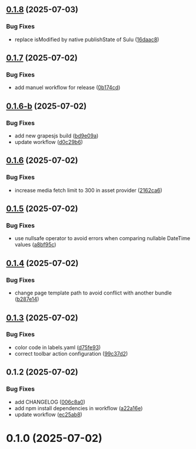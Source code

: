 ## [0.1.8](https://github.com/steeven-th/SuluGrapesJsBundle/compare/0.1.7...0.1.8) (2025-07-03)


### Bug Fixes

* replace isModified by native publishState of Sulu ([16daac8](https://github.com/steeven-th/SuluGrapesJsBundle/commit/16daac81ee37a3f390126a0f4f4ceea392b8372f))



## [0.1.7](https://github.com/steeven-th/SuluGrapesJsBundle/compare/0.1.6-b...0.1.7) (2025-07-02)


### Bug Fixes

* add manuel workflow for release ([0b174cd](https://github.com/steeven-th/SuluGrapesJsBundle/commit/0b174cd4b3b54af3ff6cd749f6f7fca144dcf4a7))



## [0.1.6-b](https://github.com/steeven-th/SuluGrapesJsBundle/compare/0.1.6...0.1.6-b) (2025-07-02)


### Bug Fixes

* add new grapesjs build ([bd9e09a](https://github.com/steeven-th/SuluGrapesJsBundle/commit/bd9e09a10efe321d3305588c8194e196f5edeabf))
* update workflow ([d0c29b6](https://github.com/steeven-th/SuluGrapesJsBundle/commit/d0c29b66bb547f13c9ac203c127088895f44b2ed))



## [0.1.6](https://github.com/steeven-th/SuluGrapesJsBundle/compare/0.1.5...0.1.6) (2025-07-02)


### Bug Fixes

* increase media fetch limit to 300 in asset provider ([2162ca6](https://github.com/steeven-th/SuluGrapesJsBundle/commit/2162ca6d25feb5f9d06b6b1502fa20f1848d566f))



## [0.1.5](https://github.com/steeven-th/SuluGrapesJsBundle/compare/0.1.4...0.1.5) (2025-07-02)


### Bug Fixes

* use nullsafe operator to avoid errors when comparing nullable DateTime values ([a8bf95c](https://github.com/steeven-th/SuluGrapesJsBundle/commit/a8bf95c65fe6670dcad76745c81d88914a7a2bad))



## [0.1.4](https://github.com/steeven-th/SuluGrapesJsBundle/compare/0.1.3...0.1.4) (2025-07-02)


### Bug Fixes

* change page template path to avoid conflict with another bundle ([b287e14](https://github.com/steeven-th/SuluGrapesJsBundle/commit/b287e14521bccf0b21b9a0cec5c1cb310bba3e06))



## [0.1.3](https://github.com/steeven-th/SuluGrapesJsBundle/compare/0.1.2...0.1.3) (2025-07-02)


### Bug Fixes

* color code in labels.yaml ([d75fe93](https://github.com/steeven-th/SuluGrapesJsBundle/commit/d75fe938532e5d914392490bd665de90a4af2d55))
* correct toolbar action configuration ([99c37d2](https://github.com/steeven-th/SuluGrapesJsBundle/commit/99c37d298d8224e416d6d393debfa27aad1e17e3))



## 0.1.2 (2025-07-02)


### Bug Fixes

* add CHANGELOG ([006c8a0](https://github.com/steeven-th/SuluGrapesJsBundle/commit/006c8a0b482d4e0f2a18dba5b588f34ceb29e7e1))
* add npm install dependencies in workflow ([a22a16e](https://github.com/steeven-th/SuluGrapesJsBundle/commit/a22a16e8faf5c947e7080ceb724fd5c478836426))
* update workflow ([ec25ab8](https://github.com/steeven-th/SuluGrapesJsBundle/commit/ec25ab843e70f6321e1fb78b9995b5b175e3e627))



# 0.1.0 (2025-07-02)



